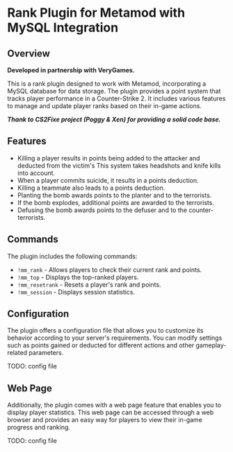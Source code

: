 # Rank Plugin for Metamod with MySQL Integration

## Overview
**Developed in partnership with VeryGames.**

This is a rank plugin designed to work with Metamod, incorporating a MySQL database for data storage. The plugin provides a point system that tracks player performance in a Counter-Strike 2. It includes various features to manage and update player ranks based on their in-game actions.

***Thank to CS2Fixe project (Poggy & Xen) for providing a solid code base.***

## Features
- Killing a player results in points being added to the attacker and deducted from the victim's This system takes headshots and knife kills into account.
- When a player commits suicide, it results in a points deduction.
- Killing a teammate also leads to a points deduction.
- Planting the bomb awards points to the planter and to the terrorists.
- If the bomb explodes, additional points are awarded to the terrorists.
- Defusing the bomb awards points to the defuser and to the counter-terrorists.

## Commands
The plugin includes the following commands:
- `!mm_rank` - Allows players to check their current rank and points.
- `!mm_top` - Displays the top-ranked players.
- `!mm_resetrank` - Resets a player's rank and points.
- `!mm_session` - Displays session statistics.

## Configuration
The plugin offers a configuration file that allows you to customize its behavior according to your server's requirements. You can modify settings such as points gained or deducted for different actions and other gameplay-related parameters.

TODO: config file

## Web Page
Additionally, the plugin comes with a web page feature that enables you to display player statistics. This web page can be accessed through a web browser and provides an easy way for players to view their in-game progress and ranking.

TODO: config file